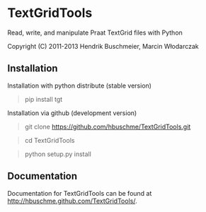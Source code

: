 # TextGridTools

Read, write, and manipulate Praat TextGrid files with Python

Copyright (C) 2011-2013 Hendrik Buschmeier, Marcin Włodarczak

## Installation

Installation with python distribute (stable version)

> pip install tgt

Installation via github (development version)

> git clone https://github.com/hbuschme/TextGridTools.git

> cd TextGridTools

> python setup.py install

## Documentation

Documentation for TextGridTools can be found at <http://hbuschme.github.com/TextGridTools/>.
